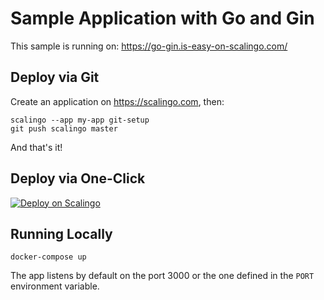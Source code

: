 # Sample Application with Go and Gin

This sample is running on: https://go-gin.is-easy-on-scalingo.com/

## Deploy via Git

Create an application on https://scalingo.com, then:

```shell
scalingo --app my-app git-setup
git push scalingo master
```

And that's it!

## Deploy via One-Click

[![Deploy on Scalingo](https://cdn.scalingo.com/deploy/button.svg)](https://dashboard.scalingo.com/create/app?source=https://github.com/alphaxcv/sample-go-gin#mater)


## Running Locally

```shell
docker-compose up
```

The app listens by default on the port 3000 or the one defined in the `PORT`
environment variable.
